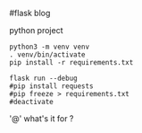 #flask blog

python project

    python3 -m venv venv 
    . venv/bin/activate
    pip install -r requirements.txt 
    
    flask run --debug
    #pip install requests
    #pip freeze > requirements.txt 
    #deactivate

'@' what's it for ?